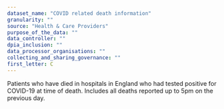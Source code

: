 ```yaml
---
dataset_name: "COVID related death information"
granularity: ""
source: "Health & Care Providers"
purpose_of_the_data: ""
data_controller: ""
dpia_inclusion: ""
data_processor_organisations: ""
collecting_and_sharing_governance: ""
first_letter: C
---
```

Patients who have died in hospitals in England who had tested positive for COVID-19 at time of death. Includes all deaths reported up to 5pm on the previous day.
